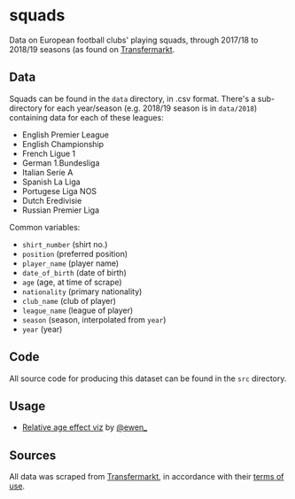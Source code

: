 squads
================

Data on European football clubs' playing squads, through 2017/18 to 2018/19 seasons (as found on
[Transfermarkt](https://www.transfermarkt.co.uk/).

Data
----

Squads can be found in the `data` directory, in .csv format. There's a sub-directory for each year/season (e.g. 2018/19 season is in `data/2018`) containing data for each of these leagues:

- English Premier League
- English Championship
- French Ligue 1
- German 1.Bundesliga
- Italian Serie A
- Spanish La Liga 
- Portugese Liga NOS
- Dutch Eredivisie
- Russian Premier Liga

Common variables:

  - `shirt_number` (shirt no.)
  - `position` (preferred position)
  - `player_name` (player name)
  - `date_of_birth` (date of birth)
  - `age` (age, at time of scrape)
  - `nationality` (primary nationality)
  - `club_name` (club of player)
  - `league_name` (league of player)
  - `season` (season, interpolated from `year`)
  - `year` (year)


Code
----

All source code for producing this dataset can be found in the `src` directory.

Usage
-----

- [Relative age effect viz](https://www.reddit.com/r/dataisbeautiful/comments/83ejdw/relative_age_effect_in_english_footballers_your/) by [@ewen_](twitter.com/ewen_)

Sources
-------

All data was scraped from
[Transfermarkt](https://www.transfermarkt.co.uk/), in accordance with
their [terms of use](https://www.transfermarkt.co.uk/intern/anb).
